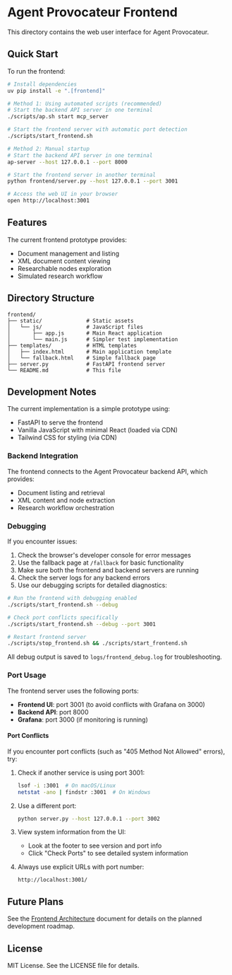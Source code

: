 # Agent Provocateur Frontend

This directory contains the web user interface for Agent Provocateur.

## Quick Start

To run the frontend:

```bash
# Install dependencies
uv pip install -e ".[frontend]"

# Method 1: Using automated scripts (recommended)
# Start the backend API server in one terminal
./scripts/ap.sh start mcp_server

# Start the frontend server with automatic port detection
./scripts/start_frontend.sh

# Method 2: Manual startup
# Start the backend API server in one terminal
ap-server --host 127.0.0.1 --port 8000

# Start the frontend server in another terminal
python frontend/server.py --host 127.0.0.1 --port 3001

# Access the web UI in your browser
open http://localhost:3001
```

## Features

The current frontend prototype provides:

- Document management and listing
- XML document content viewing
- Researchable nodes exploration
- Simulated research workflow

## Directory Structure

```
frontend/
├── static/              # Static assets
│   └── js/              # JavaScript files
│       ├── app.js       # Main React application
│       └── main.js      # Simpler test implementation
├── templates/           # HTML templates
│   ├── index.html       # Main application template
│   └── fallback.html    # Simple fallback page
├── server.py            # FastAPI frontend server
└── README.md            # This file
```

## Development Notes

The current implementation is a simple prototype using:
- FastAPI to serve the frontend
- Vanilla JavaScript with minimal React (loaded via CDN)
- Tailwind CSS for styling (via CDN)

### Backend Integration

The frontend connects to the Agent Provocateur backend API, which provides:
- Document listing and retrieval
- XML content and node extraction
- Research workflow orchestration

### Debugging

If you encounter issues:
1. Check the browser's developer console for error messages
2. Use the fallback page at `/fallback` for basic functionality
3. Make sure both the frontend and backend servers are running
4. Check the server logs for any backend errors
5. Use our debugging scripts for detailed diagnostics:

```bash
# Run the frontend with debugging enabled
./scripts/start_frontend.sh --debug

# Check port conflicts specifically
./scripts/start_frontend.sh --debug --port 3001

# Restart frontend server
./scripts/stop_frontend.sh && ./scripts/start_frontend.sh
```

All debug output is saved to `logs/frontend_debug.log` for troubleshooting.

### Port Usage

The frontend server uses the following ports:
- **Frontend UI**: port 3001 (to avoid conflicts with Grafana on 3000)
- **Backend API**: port 8000
- **Grafana**: port 3000 (if monitoring is running)

#### Port Conflicts

If you encounter port conflicts (such as "405 Method Not Allowed" errors), try:

1. Check if another service is using port 3001:
   ```bash
   lsof -i :3001  # On macOS/Linux
   netstat -ano | findstr :3001  # On Windows
   ```

2. Use a different port:
   ```bash
   python server.py --host 127.0.0.1 --port 3002
   ```

3. View system information from the UI:
   - Look at the footer to see version and port info
   - Click "Check Ports" to see detailed system information
   
4. Always use explicit URLs with port number:
   ```
   http://localhost:3001/
   ```

## Future Plans

See the [Frontend Architecture](../docs/architecture/frontend_architecture.md) document for details on the planned development roadmap.

## License

MIT License. See the LICENSE file for details.